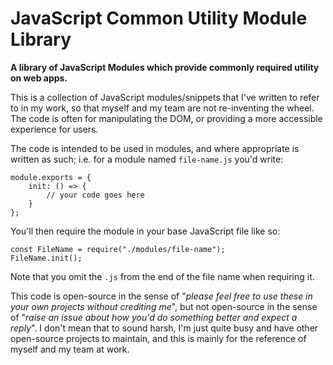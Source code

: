 # JavaScript Common Utility Module Library

**A library of JavaScript Modules which provide commonly required utility on web apps.**

This is a collection of JavaScript modules/snippets that I've written to refer to in my work, so that myself and my team are not re-inventing the wheel. The code is often for manipulating the DOM, or providing a more accessible experience for users.

The code is intended to be used in modules, and where appropriate is written as such; i.e. for a module named `file-name.js` you'd write:

```
module.exports = {
    init: () => {
        // your code goes here
    }
};
```

You'll then require the module in your base JavaScript file like so:

```
const FileName = require("./modules/file-name");
FileName.init();
```

Note that you omit the `.js` from the end of the file name when requiring it.

This code is open-source in the sense of "*please feel free to use these in your own projects without crediting me*", but not open-source in the sense of "*raise an issue about how you'd do something better and expect a reply*". I don't mean that to sound harsh, I'm just quite busy and have other open-source projects to maintain, and this is mainly for the reference of myself and my team at work.

